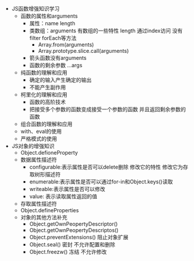 - JS函数增强知识学习  
  - 函数的属性和arguments
    - 属性：name length
    - 类数组：arguments 有数组的一些特性 length 通过index访问 没有filter forEach等方法
      - Array.from(arguments)
      - Array.prototype.slice.call(arguments)
    - 箭头函数没有arguments
    - 函数的剩余参数 ...args
  - 纯函数的理解和应用
    - 确定的输入产生确定的输出
    - 不能产生副作用
  - 柯里化的理解和应用
    - 函数的高阶技术
    - 把接受多个参数的函数变成接受一个参数的函数 并且返回剩余参数的函数
  - 组合函数的理解和应用
  - with、eval的使用
  - 严格模式的使用
- JS对象的增强知识
  - Object.defioneProperty
  - 数据属性描述符
    - configurable:表示属性是否可以delete删除 修改它的特性 修改它为存取树形描述符
    - enumerable:表示属性是否可以通过for-in和Object.keys()读取
    - writeable:表示属性是否可以修改
    - value: 表示读取属性返回的值
  - 存取属性描述符
  - Object.defineProperties
  - 对象的其他方法补充
    - Object.getOwnPeopertyDescriptor()
    - Object.getOwnPeopertyDescriptos()
    - Object.preventExtensions() 阻止对象扩展
    - Object.seal() 密封 不允许配置和删除
    - Object.freezw() 冻结 不允许修改